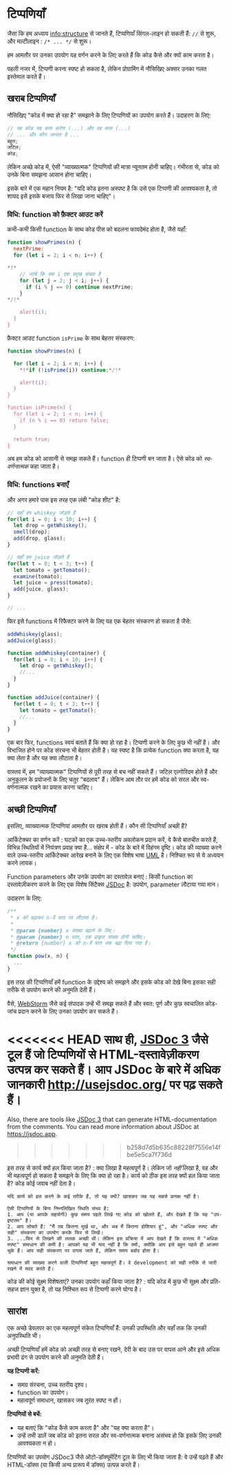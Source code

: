 # टिप्पणियाँ

जैसा कि हम अध्याय <info:structure> से जानते हैं, टिप्पणियाँ सिंगल-लाइन हो सकती हैं: `//` से शुरू, और मल्टीलाइन : `/* ... */` से शुरू।

हम आमतौर पर उनका उपयोग यह वर्णन करने के लिए करते हैं कि कोड कैसे और क्यों काम करता है।

पहली नजर में, टिप्पणी करना स्पष्ट हो सकता है, लेकिन प्रोग्रामिंग में नौसिखिए अक्सर उनका गलत इस्तेमाल करते हैं।

## खराब टिप्पणियाँ

नौसिखिए "कोड में क्या हो रहा है" समझाने के लिए टिप्पणियों का उपयोग करते हैं। उदाहरण के लिए:

```js
// यह कोड यह काम करेगा (...) और वह काम (...)
// ... और कौन जानता है ...
बहुत;
जटिल;
कोड;
```

लेकिन अच्छे कोड में, ऐसी "व्याख्यात्मक" टिप्पणियों की मात्रा न्यूनतम होनी चाहिए। गंभीरता से, कोड को उनके बिना समझना आसान होना चाहिए।

इसके बारे में एक महान नियम है: "यदि कोड इतना अस्पष्ट है कि उसे एक टिप्पणी की आवश्यकता है, तो शायद इसे इसके बजाय फिर से लिखा जाना चाहिए"।

### विधि: function को फ़ैक्टर आउट करें

कभी-कभी किसी function के साथ कोड पीस को बदलना फायदेमंद होता है, जैसे यहाँ:

```js
function showPrimes(n) {
  nextPrime:
  for (let i = 2; i < n; i++) {

*!*
    // जांचें कि क्या i एक प्रमुख संख्या है
    for (let j = 2; j < i; j++) {
      if (i % j == 0) continue nextPrime;
    }
*/!*

    alert(i);
  }
}
```

फ़ैक्टर आउट function `isPrime` के साथ बेहतर संस्करण:


```js
function showPrimes(n) {

  for (let i = 2; i < n; i++) {
    *!*if (!isPrime(i)) continue;*/!*

    alert(i);  
  }
}

function isPrime(n) {
  for (let i = 2; i < n; i++) {
    if (n % i == 0) return false;
  }

  return true;
}
```

अब हम कोड को आसानी से समझ सकते हैं। function ही टिप्पणी बन जाता है। ऐसे कोड को *स्व-वर्णनात्मक* कहा जाता है।

### विधि: functions बनाएँ

और अगर हमारे पास इस तरह एक लंबी "कोड शीट" है:

```js
// यहाँ हम whiskey जोड़ते हैं
for(let i = 0; i < 10; i++) {
  let drop = getWhiskey();
  smell(drop);
  add(drop, glass);
}

// यहाँ हम juice जोड़ते हैं
for(let t = 0; t < 3; t++) {
  let tomato = getTomato();
  examine(tomato);
  let juice = press(tomato);
  add(juice, glass);
}

// ...
```

फिर इसे functions में रिफैक्टर करने के लिए यह एक बेहतर संस्करण हो सकता है जैसे:

```js
addWhiskey(glass);
addJuice(glass);

function addWhiskey(container) {
  for(let i = 0; i < 10; i++) {
    let drop = getWhiskey();
    //...
  }
}

function addJuice(container) {
  for(let t = 0; t < 3; t++) {
    let tomato = getTomato();
    //...
  }
}
```

एक बार फिर, functions स्वयं बताते हैं कि क्या हो रहा है। टिप्पणी करने के लिए कुछ भी नहीं है। और विभाजित होने पर कोड संरचना भी बेहतर होती है। यह स्पष्ट है कि प्रत्येक function क्या करता है, यह क्या लेता है और यह क्या लौटाता है।

वास्तव में, हम "व्याख्यात्मक" टिप्पणियों से पूरी तरह से बच नहीं सकते हैं। जटिल एल्गोरिदम होते हैं और अनुकूलन के प्रयोजनों के लिए चतुर "बदलाव" हैं। लेकिन आम तौर पर हमें कोड को सरल और स्व-वर्णनात्मक रखने का प्रयास करना चाहिए।

## अच्छी टिप्पणियाँ

इसलिए, व्याख्यात्मक टिप्पणियां आमतौर पर खराब होती हैं। कौन सी टिप्पणियाँ अच्छी हैं?

आर्किटेक्चर का वर्णन करें
: घटकों का एक उच्च-स्तरीय अवलोकन प्रदान करें, वे कैसे बातचीत करते हैं, विभिन्न स्थितियों में नियंत्रण प्रवाह क्या है... संक्षेप में - कोड के बारे में विहंगम दृष्टि। कोड की व्याख्या करने वाले उच्च-स्तरीय आर्किटेक्चर आरेख बनाने के लिए एक विशेष भाषा [UML](http://wikipedia.org/wiki/Unified_Modeling_Language) है। निश्चित रूप से ये अध्ययन करने लायक।

Function parameters और उनके उपयोग का दस्तावेज़ बनाएं
: किसी function का दस्तावेज़ीकरण करने के लिए एक विशेष सिंटैक्स [JSDoc](http://en.wikipedia.org/wiki/JSDoc) है: उपयोग, parameter लौटाया गया मान।

उदाहरण के लिए:
```js
/**
 * x को बढ़ाकर n-वें घात पर लौटाता है।
 *
 * @param {number} x संख्या बढ़ाने के लिए।
 * @param {number} n घात, एक प्राकृत संख्या होनी चाहिए।
 * @return {number} x को n-वें घात तक बढ़ा दिया गया है।
 */
function pow(x, n) {
  ...
}
```

इस तरह की टिप्पणियाँ हमें function के उद्देश्य को समझने और इसके कोड को देखे बिना इसका सही तरीके से उपयोग करने की अनुमति देती हैं।

वैसे, [WebStorm](https://www.jetbrains.com/webstorm/) जैसे कई संपादक उन्हें भी समझ सकते हैं और स्वत: पूर्ण और कुछ स्वचालित कोड-जांच प्रदान करने के लिए उनका उपयोग कर सकते हैं।

<<<<<<< HEAD
साथ ही, [JSDoc 3](https://github.com/jsdoc3/jsdoc) जैसे टूल हैं जो टिप्पणियों से HTML-दस्तावेज़ीकरण उत्पन्न कर सकते हैं। आप JSDoc के बारे में अधिक जानकारी <http://usejsdoc.org/> पर पढ़ सकते हैं।
=======
Also, there are tools like [JSDoc 3](https://github.com/jsdoc/jsdoc) that can generate HTML-documentation from the comments. You can read more information about JSDoc at <https://jsdoc.app>.
>>>>>>> b258d7d5b635c88228f7556e14fbe5e5ca7f736d

इस तरह से कार्य क्यों हल किया जाता है?
: क्या लिखा है महत्वपूर्ण है। लेकिन जो *नहीं* लिखा है, वह और भी महत्वपूर्ण हो सकता है समझने के लिए कि क्या हो रहा है। कार्य को ठीक इस तरह क्यों हल किया जाता है? कोड कोई जवाब नहीं देता है।

    यदि कार्य को हल करने के कई तरीके हैं, तो यह क्यों? खासकर जब यह सबसे प्रत्यक्ष नहीं है।
    
    ऐसी टिप्पणियों के बिना निम्नलिखित स्थिति संभव है:
    1. आप (या आपके सहयोगी) कुछ समय पहले लिखे गए कोड को खोलते हैं, और देखते हैं कि यह "उप-इष्टतम" है।
    2. आप सोचते हैं: "मैं तब कितना मूर्ख था, और अब मैं कितना होशियार हूं", और "अधिक स्पष्ट और सही" संस्करण का उपयोग करके फिर से लिखें।
    3. ...फिर से लिखने की ललक अच्छी थी। लेकिन इस प्रक्रिया में आप देखते हैं कि वास्तव में "अधिक स्पष्ट" समाधान की कमी है। आपको यह भी याद नहीं है कि क्यों, क्योंकि आप इसे बहुत पहले ही आजमा चुके हैं। आप सही संस्करण पर वापस जाते हैं, लेकिन समय बर्बाद होता है।

    समाधान की व्याख्या करने वाली टिप्पणियाँ बहुत महत्वपूर्ण हैं। वे development को सही तरीके से जारी रखने में मदद करते हैं।

कोड की कोई सूक्ष्म विशेषताएं? उनका उपयोग कहाँ किया जाता है?
: यदि कोड में कुछ भी सूक्ष्म और प्रति-सहज ज्ञान युक्त है, तो यह निश्चित रूप से टिप्पणी करने योग्य है।

## सारांश

एक अच्छे डेवलपर का एक महत्वपूर्ण संकेत टिप्पणियाँ हैं: उनकी उपस्थिति और यहाँ तक कि उनकी अनुपस्थिति भी।

अच्छी टिप्पणियाँ हमें कोड को अच्छी तरह से बनाए रखने, देरी के बाद उस पर वापस आने और इसे अधिक प्रभावी ढंग से उपयोग करने की अनुमति देती हैं।

**यह टिप्पणी करें:**

- समग्र संरचना, उच्च स्तरीय दृश्य।
- function का उपयोग।
- महत्वपूर्ण समाधान, खासकर जब तुरंत स्पष्ट न हों।

**टिप्पणियों से बचें:**

- यह बताएं कि "कोड कैसे काम करता है" और "यह क्या करता है"।
- उन्हें तभी डालें जब कोड को इतना सरल और स्व-वर्णनात्मक बनाना असंभव हो कि इसके लिए उनकी आवश्यकता न हो।

टिप्पणियों का उपयोग JSDoc3 जैसे ऑटो-डॉक्यूमेंटिंग टूल के लिए भी किया जाता है: वे उन्हें पढ़ते हैं और HTML-डॉक्स (या किसी अन्य प्रारूप में डॉक्स) उत्पन्न करते हैं।

